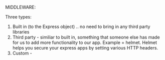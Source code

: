 MIDDLEWARE:

Three types:

1. Built in (to the Express object) .. no need to bring in any third party libraries
2. Third party - similiar to built in, something that someone else has made for us to add more functionality to our app. Example = helmet. Helmet helps you secure your express apps by setting various HTTP headers.
3. Custom -
